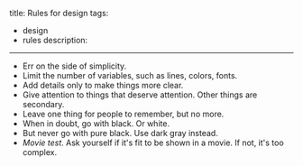 title: Rules for design
tags:
  - design
  - rules
description:
---

- Err on the side of simplicity.
- Limit the number of variables, such as lines, colors, fonts.
- Add details only to make things more clear.
- Give attention to things that deserve attention. Other things are secondary.
- Leave one thing for people to remember, but no more.
- When in doubt, go with black. Or white.
- But never go with pure black. Use dark gray instead.
- *Movie test*. Ask yourself if it's fit to be shown in a movie. If not, it's too complex.
